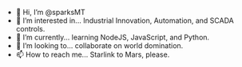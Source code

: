 - 👋 Hi, I’m @sparksMT
- 👀 I’m interested in... Industrial Innovation, Automation, and SCADA controls.
- 🌱 I’m currently... learning NodeJS, JavaScript, and Python.
- 💞️ I’m looking to... collaborate on world domination.
- 📫 How to reach me... Starlink to Mars, please.

<!---
sparksMT/sparksMT is a ✨ special ✨ repository because its `README.md` (this file) appears on your GitHub profile.
You can click the Preview link to take a look at your changes.
--->
